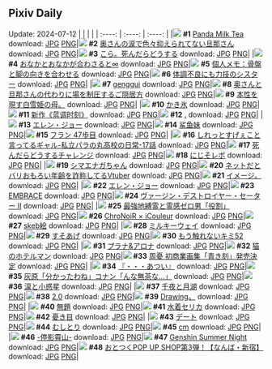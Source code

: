 ## Pixiv Daily
Update: 2024-07-12
|      |      |      |
| :----: | :----: | :----: |
|![](https://pixiv.microyu.workers.dev/c/240x480/img-master/img/2024/07/10/00/00/22/120391940_p0_master1200.jpg) **#1** [Panda Milk Tea](https://www.pixiv.net/artworks/120391940) download: [JPG](https://pixiv.microyu.workers.dev/img-original/img/2024/07/10/00/00/22/120391940_p0.jpg) [PNG](https://pixiv.microyu.workers.dev/img-original/img/2024/07/10/00/00/22/120391940_p0.png)|![](https://pixiv.microyu.workers.dev/c/240x480/img-master/img/2024/07/10/00/08/53/120392458_p0_master1200.jpg) **#2** [奥さんの涙で色々抑えられてない旦那さん](https://www.pixiv.net/artworks/120392458) download: [JPG](https://pixiv.microyu.workers.dev/img-original/img/2024/07/10/00/08/53/120392458_p0.jpg) [PNG](https://pixiv.microyu.workers.dev/img-original/img/2024/07/10/00/08/53/120392458_p0.png)|![](https://pixiv.microyu.workers.dev/c/240x480/img-master/img/2024/07/11/02/38/33/120413856_p0_master1200.jpg) **#3** [こら。死んだらどうする](https://www.pixiv.net/artworks/120413856) download: [JPG](https://pixiv.microyu.workers.dev/img-original/img/2024/07/11/02/38/33/120413856_p0.jpg) [PNG](https://pixiv.microyu.workers.dev/img-original/img/2024/07/11/02/38/33/120413856_p0.png)|
|![](https://pixiv.microyu.workers.dev/c/240x480/img-master/img/2024/07/10/01/16/39/120394168_p0_master1200.jpg) **#4** [おなかとおなかが合わさると∞](https://www.pixiv.net/artworks/120394168) download: [JPG](https://pixiv.microyu.workers.dev/img-original/img/2024/07/10/01/16/39/120394168_p0.jpg) [PNG](https://pixiv.microyu.workers.dev/img-original/img/2024/07/10/01/16/39/120394168_p0.png)|![](https://pixiv.microyu.workers.dev/c/240x480/img-master/img/2024/07/11/06/00/07/120424555_p0_master1200.jpg) **#5** [個人メモ：骨盤と脚の向きを合わせる](https://www.pixiv.net/artworks/120424555) download: [JPG](https://pixiv.microyu.workers.dev/img-original/img/2024/07/11/06/00/07/120424555_p0.jpg) [PNG](https://pixiv.microyu.workers.dev/img-original/img/2024/07/11/06/00/07/120424555_p0.png)|![](https://pixiv.microyu.workers.dev/c/240x480/img-master/img/2024/07/10/19/37/49/120410411_p0_master1200.jpg) **#6** [体調不良にも力技のシスター](https://www.pixiv.net/artworks/120410411) download: [JPG](https://pixiv.microyu.workers.dev/img-original/img/2024/07/10/19/37/49/120410411_p0.jpg) [PNG](https://pixiv.microyu.workers.dev/img-original/img/2024/07/10/19/37/49/120410411_p0.png)|
|![](https://pixiv.microyu.workers.dev/c/240x480/img-master/img/2024/07/10/12/51/25/120402888_p0_master1200.jpg) **#7** [genggui](https://www.pixiv.net/artworks/120402888) download: [JPG](https://pixiv.microyu.workers.dev/img-original/img/2024/07/10/12/51/25/120402888_p0.jpg) [PNG](https://pixiv.microyu.workers.dev/img-original/img/2024/07/10/12/51/25/120402888_p0.png)|![](https://pixiv.microyu.workers.dev/c/240x480/img-master/img/2024/07/11/09/42/01/120419074_p0_master1200.jpg) **#8** [奥さんと旦那さんの代わりに場を制圧するご隠居方](https://www.pixiv.net/artworks/120419074) download: [JPG](https://pixiv.microyu.workers.dev/img-original/img/2024/07/11/09/42/01/120419074_p0.jpg) [PNG](https://pixiv.microyu.workers.dev/img-original/img/2024/07/11/09/42/01/120419074_p0.png)|![](https://pixiv.microyu.workers.dev/c/240x480/img-master/img/2024/07/10/00/28/48/120393017_p0_master1200.jpg) **#9** [本性を現す白雪姫の母。](https://www.pixiv.net/artworks/120393017) download: [JPG](https://pixiv.microyu.workers.dev/img-original/img/2024/07/10/00/28/48/120393017_p0.jpg) [PNG](https://pixiv.microyu.workers.dev/img-original/img/2024/07/10/00/28/48/120393017_p0.png)|
|![](https://pixiv.microyu.workers.dev/c/240x480/img-master/img/2024/07/11/20/55/04/120439360_p0_master1200.jpg) **#10** [かき氷](https://www.pixiv.net/artworks/120439360) download: [JPG](https://pixiv.microyu.workers.dev/img-original/img/2024/07/11/20/55/04/120439360_p0.jpg) [PNG](https://pixiv.microyu.workers.dev/img-original/img/2024/07/11/20/55/04/120439360_p0.png)|![](https://pixiv.microyu.workers.dev/c/240x480/img-master/img/2024/07/10/00/01/10/120392078_p0_master1200.jpg) **#11** [新作《蓝调时刻》](https://www.pixiv.net/artworks/120392078) download: [JPG](https://pixiv.microyu.workers.dev/img-original/img/2024/07/10/00/01/10/120392078_p0.jpg) [PNG](https://pixiv.microyu.workers.dev/img-original/img/2024/07/10/00/01/10/120392078_p0.png)|![](https://pixiv.microyu.workers.dev/c/240x480/img-master/img/2024/07/10/11/52/21/120392629_p0_master1200.jpg) **#12** [.](https://www.pixiv.net/artworks/120392629) download: [JPG](https://pixiv.microyu.workers.dev/img-original/img/2024/07/10/11/52/21/120392629_p0.jpg) [PNG](https://pixiv.microyu.workers.dev/img-original/img/2024/07/10/11/52/21/120392629_p0.png)|
|![](https://pixiv.microyu.workers.dev/c/240x480/img-master/img/2024/07/10/00/00/17/120391920_p0_master1200.jpg) **#13** [エレン・ジョー](https://www.pixiv.net/artworks/120391920) download: [JPG](https://pixiv.microyu.workers.dev/img-original/img/2024/07/10/00/00/17/120391920_p0.jpg) [PNG](https://pixiv.microyu.workers.dev/img-original/img/2024/07/10/00/00/17/120391920_p0.png)|![](https://pixiv.microyu.workers.dev/c/240x480/img-master/img/2024/07/10/00/21/14/120392813_p0_master1200.jpg) **#14** [鲨鱼妹](https://www.pixiv.net/artworks/120392813) download: [JPG](https://pixiv.microyu.workers.dev/img-original/img/2024/07/10/00/21/14/120392813_p0.jpg) [PNG](https://pixiv.microyu.workers.dev/img-original/img/2024/07/10/00/21/14/120392813_p0.png)|![](https://pixiv.microyu.workers.dev/c/240x480/img-master/img/2024/07/10/19/51/32/120410752_p0_master1200.jpg) **#15** [フラン 47歩目](https://www.pixiv.net/artworks/120410752) download: [JPG](https://pixiv.microyu.workers.dev/img-original/img/2024/07/10/19/51/32/120410752_p0.jpg) [PNG](https://pixiv.microyu.workers.dev/img-original/img/2024/07/10/19/51/32/120410752_p0.png)|
|![](https://pixiv.microyu.workers.dev/c/240x480/img-master/img/2024/07/11/00/00/30/120418675_p0_master1200.jpg) **#16** [しれっとすげぇこと言ってるギャル-私立パラの丸高校の日常-17話](https://www.pixiv.net/artworks/120418675) download: [JPG](https://pixiv.microyu.workers.dev/img-original/img/2024/07/11/00/00/30/120418675_p0.jpg) [PNG](https://pixiv.microyu.workers.dev/img-original/img/2024/07/11/00/00/30/120418675_p0.png)|![](https://pixiv.microyu.workers.dev/c/240x480/img-master/img/2024/07/11/00/18/22/120419417_p0_master1200.jpg) **#17** [死んだらどうするチャレンジ](https://www.pixiv.net/artworks/120419417) download: [JPG](https://pixiv.microyu.workers.dev/img-original/img/2024/07/11/00/18/22/120419417_p0.jpg) [PNG](https://pixiv.microyu.workers.dev/img-original/img/2024/07/11/00/18/22/120419417_p0.png)|![](https://pixiv.microyu.workers.dev/c/240x480/img-master/img/2024/07/10/17/57/12/120407811_p0_master1200.jpg) **#18** [にじそレポ](https://www.pixiv.net/artworks/120407811) download: [JPG](https://pixiv.microyu.workers.dev/img-original/img/2024/07/10/17/57/12/120407811_p0.jpg) [PNG](https://pixiv.microyu.workers.dev/img-original/img/2024/07/10/17/57/12/120407811_p0.png)|
|![](https://pixiv.microyu.workers.dev/c/240x480/img-master/img/2024/07/10/00/00/29/120391976_p0_master1200.jpg) **#19** [シマエナガちゃん](https://www.pixiv.net/artworks/120391976) download: [JPG](https://pixiv.microyu.workers.dev/img-original/img/2024/07/10/00/00/29/120391976_p0.jpg) [PNG](https://pixiv.microyu.workers.dev/img-original/img/2024/07/10/00/00/29/120391976_p0.png)|![](https://pixiv.microyu.workers.dev/c/240x480/img-master/img/2024/07/10/20/00/47/120411070_p0_master1200.jpg) **#20** [ネットだとバリおもろい年齢を詐称してるVtuber](https://www.pixiv.net/artworks/120411070) download: [JPG](https://pixiv.microyu.workers.dev/img-original/img/2024/07/10/20/00/47/120411070_p0.jpg) [PNG](https://pixiv.microyu.workers.dev/img-original/img/2024/07/10/20/00/47/120411070_p0.png)|![](https://pixiv.microyu.workers.dev/c/240x480/img-master/img/2024/07/10/20/44/20/120412061_p0_master1200.jpg) **#21** [イメージ。](https://www.pixiv.net/artworks/120412061) download: [JPG](https://pixiv.microyu.workers.dev/img-original/img/2024/07/10/20/44/20/120412061_p0.jpg) [PNG](https://pixiv.microyu.workers.dev/img-original/img/2024/07/10/20/44/20/120412061_p0.png)|
|![](https://pixiv.microyu.workers.dev/c/240x480/img-master/img/2024/07/10/00/00/11/120391896_p0_master1200.jpg) **#22** [エレン・ジョー](https://www.pixiv.net/artworks/120391896) download: [JPG](https://pixiv.microyu.workers.dev/img-original/img/2024/07/10/00/00/11/120391896_p0.jpg) [PNG](https://pixiv.microyu.workers.dev/img-original/img/2024/07/10/00/00/11/120391896_p0.png)|![](https://pixiv.microyu.workers.dev/c/240x480/img-master/img/2024/07/10/00/00/27/120391961_p0_master1200.jpg) **#23** [EMBRACE](https://www.pixiv.net/artworks/120391961) download: [JPG](https://pixiv.microyu.workers.dev/img-original/img/2024/07/10/00/00/27/120391961_p0.jpg) [PNG](https://pixiv.microyu.workers.dev/img-original/img/2024/07/10/00/00/27/120391961_p0.png)|![](https://pixiv.microyu.workers.dev/c/240x480/img-master/img/2024/07/10/14/14/23/120404107_p0_master1200.jpg) **#24** [ヴァージン・デストロイヤー・セーター II](https://www.pixiv.net/artworks/120404107) download: [JPG](https://pixiv.microyu.workers.dev/img-original/img/2024/07/10/14/14/23/120404107_p0.jpg) [PNG](https://pixiv.microyu.workers.dev/img-original/img/2024/07/10/14/14/23/120404107_p0.png)|
|![](https://pixiv.microyu.workers.dev/c/240x480/img-master/img/2024/07/11/08/13/42/120426139_p0_master1200.jpg) **#25** [最強地縛霊と霊感ゼロ男「役割」](https://www.pixiv.net/artworks/120426139) download: [JPG](https://pixiv.microyu.workers.dev/img-original/img/2024/07/11/08/13/42/120426139_p0.jpg) [PNG](https://pixiv.microyu.workers.dev/img-original/img/2024/07/11/08/13/42/120426139_p0.png)|![](https://pixiv.microyu.workers.dev/c/240x480/img-master/img/2024/07/10/21/32/11/120413791_p0_master1200.jpg) **#26** [ChroNoiR × iCouleur](https://www.pixiv.net/artworks/120413791) download: [JPG](https://pixiv.microyu.workers.dev/img-original/img/2024/07/10/21/32/11/120413791_p0.jpg) [PNG](https://pixiv.microyu.workers.dev/img-original/img/2024/07/10/21/32/11/120413791_p0.png)|![](https://pixiv.microyu.workers.dev/c/240x480/img-master/img/2024/07/10/23/43/46/120418025_p0_master1200.jpg) **#27** [skeb絵](https://www.pixiv.net/artworks/120418025) download: [JPG](https://pixiv.microyu.workers.dev/img-original/img/2024/07/10/23/43/46/120418025_p0.jpg) [PNG](https://pixiv.microyu.workers.dev/img-original/img/2024/07/10/23/43/46/120418025_p0.png)|
|![](https://pixiv.microyu.workers.dev/c/240x480/img-master/img/2024/07/10/20/13/34/120411455_p0_master1200.jpg) **#28** [ミルキーウェイ](https://www.pixiv.net/artworks/120411455) download: [JPG](https://pixiv.microyu.workers.dev/img-original/img/2024/07/10/20/13/34/120411455_p0.jpg) [PNG](https://pixiv.microyu.workers.dev/img-original/img/2024/07/10/20/13/34/120411455_p0.png)|![](https://pixiv.microyu.workers.dev/c/240x480/img-master/img/2024/07/11/07/30/03/120425647_p0_master1200.jpg) **#29** [すそあげ](https://www.pixiv.net/artworks/120425647) download: [JPG](https://pixiv.microyu.workers.dev/img-original/img/2024/07/11/07/30/03/120425647_p0.jpg) [PNG](https://pixiv.microyu.workers.dev/img-original/img/2024/07/11/07/30/03/120425647_p0.png)|![](https://pixiv.microyu.workers.dev/c/240x480/img-master/img/2024/07/11/16/28/59/120433095_p0_master1200.jpg) **#30** [もう触れないキミ52](https://www.pixiv.net/artworks/120433095) download: [JPG](https://pixiv.microyu.workers.dev/img-original/img/2024/07/11/16/28/59/120433095_p0.jpg) [PNG](https://pixiv.microyu.workers.dev/img-original/img/2024/07/11/16/28/59/120433095_p0.png)|
|![](https://pixiv.microyu.workers.dev/c/240x480/img-master/img/2024/07/11/00/29/00/120419737_p0_master1200.jpg) **#31** [プラナ&アロナ](https://www.pixiv.net/artworks/120419737) download: [JPG](https://pixiv.microyu.workers.dev/img-original/img/2024/07/11/00/29/00/120419737_p0.jpg) [PNG](https://pixiv.microyu.workers.dev/img-original/img/2024/07/11/00/29/00/120419737_p0.png)|![](https://pixiv.microyu.workers.dev/c/240x480/img-master/img/2024/07/10/08/23/58/120399343_p0_master1200.jpg) **#32** [猫のホテルマン](https://www.pixiv.net/artworks/120399343) download: [JPG](https://pixiv.microyu.workers.dev/img-original/img/2024/07/10/08/23/58/120399343_p0.jpg) [PNG](https://pixiv.microyu.workers.dev/img-original/img/2024/07/10/08/23/58/120399343_p0.png)|![](https://pixiv.microyu.workers.dev/c/240x480/img-master/img/2024/07/10/00/00/19/120391930_p0_master1200.jpg) **#33** [周憂 初商業画集「青き刻」発売決定](https://www.pixiv.net/artworks/120391930) download: [JPG](https://pixiv.microyu.workers.dev/img-original/img/2024/07/10/00/00/19/120391930_p0.jpg) [PNG](https://pixiv.microyu.workers.dev/img-original/img/2024/07/10/00/00/19/120391930_p0.png)|
|![](https://pixiv.microyu.workers.dev/c/240x480/img-master/img/2024/07/10/00/00/06/120391882_p0_master1200.jpg) **#34** [『・・・あつい』](https://www.pixiv.net/artworks/120391882) download: [JPG](https://pixiv.microyu.workers.dev/img-original/img/2024/07/10/00/00/06/120391882_p0.jpg) [PNG](https://pixiv.microyu.workers.dev/img-original/img/2024/07/10/00/00/06/120391882_p0.png)|![](https://pixiv.microyu.workers.dev/c/240x480/img-master/img/2024/07/10/17/29/55/120407300_p0_master1200.jpg) **#35** [灰原「分かったわね」コナン「んな無茶な…」](https://www.pixiv.net/artworks/120407300) download: [JPG](https://pixiv.microyu.workers.dev/img-original/img/2024/07/10/17/29/55/120407300_p0.jpg) [PNG](https://pixiv.microyu.workers.dev/img-original/img/2024/07/10/17/29/55/120407300_p0.png)|![](https://pixiv.microyu.workers.dev/c/240x480/img-master/img/2024/07/10/00/40/44/120393350_p0_master1200.jpg) **#36** [涙と小惑星](https://www.pixiv.net/artworks/120393350) download: [JPG](https://pixiv.microyu.workers.dev/img-original/img/2024/07/10/00/40/44/120393350_p0.jpg) [PNG](https://pixiv.microyu.workers.dev/img-original/img/2024/07/10/00/40/44/120393350_p0.png)|
|![](https://pixiv.microyu.workers.dev/c/240x480/img-master/img/2024/07/11/12/07/40/120429199_p0_master1200.jpg) **#37** [千夜と月湖](https://www.pixiv.net/artworks/120429199) download: [JPG](https://pixiv.microyu.workers.dev/img-original/img/2024/07/11/12/07/40/120429199_p0.jpg) [PNG](https://pixiv.microyu.workers.dev/img-original/img/2024/07/11/12/07/40/120429199_p0.png)|![](https://pixiv.microyu.workers.dev/c/240x480/img-master/img/2024/07/10/15/43/19/120405331_p0_master1200.jpg) **#38** [2.0](https://www.pixiv.net/artworks/120405331) download: [JPG](https://pixiv.microyu.workers.dev/img-original/img/2024/07/10/15/43/19/120405331_p0.jpg) [PNG](https://pixiv.microyu.workers.dev/img-original/img/2024/07/10/15/43/19/120405331_p0.png)|![](https://pixiv.microyu.workers.dev/c/240x480/img-master/img/2024/07/11/18/42/37/120435896_p0_master1200.jpg) **#39** [Drawing。](https://www.pixiv.net/artworks/120435896) download: [JPG](https://pixiv.microyu.workers.dev/img-original/img/2024/07/11/18/42/37/120435896_p0.jpg) [PNG](https://pixiv.microyu.workers.dev/img-original/img/2024/07/11/18/42/37/120435896_p0.png)|
|![](https://pixiv.microyu.workers.dev/c/240x480/img-master/img/2024/07/10/17/12/39/120406940_p0_master1200.jpg) **#40** [無題](https://www.pixiv.net/artworks/120406940) download: [JPG](https://pixiv.microyu.workers.dev/img-original/img/2024/07/10/17/12/39/120406940_p0.jpg) [PNG](https://pixiv.microyu.workers.dev/img-original/img/2024/07/10/17/12/39/120406940_p0.png)|![](https://pixiv.microyu.workers.dev/c/240x480/img-master/img/2024/07/10/11/00/01/120401157_p0_master1200.jpg) **#41** [水着セリカ](https://www.pixiv.net/artworks/120401157) download: [JPG](https://pixiv.microyu.workers.dev/img-original/img/2024/07/10/11/00/01/120401157_p0.jpg) [PNG](https://pixiv.microyu.workers.dev/img-original/img/2024/07/10/11/00/01/120401157_p0.png)|![](https://pixiv.microyu.workers.dev/c/240x480/img-master/img/2024/07/10/08/22/29/120399330_p0_master1200.jpg) **#42** [憂き目](https://www.pixiv.net/artworks/120399330) download: [JPG](https://pixiv.microyu.workers.dev/img-original/img/2024/07/10/08/22/29/120399330_p0.jpg) [PNG](https://pixiv.microyu.workers.dev/img-original/img/2024/07/10/08/22/29/120399330_p0.png)|
|![](https://pixiv.microyu.workers.dev/c/240x480/img-master/img/2024/07/10/18/43/12/120409069_p0_master1200.jpg) **#43** [デート](https://www.pixiv.net/artworks/120409069) download: [JPG](https://pixiv.microyu.workers.dev/img-original/img/2024/07/10/18/43/12/120409069_p0.jpg) [PNG](https://pixiv.microyu.workers.dev/img-original/img/2024/07/10/18/43/12/120409069_p0.png)|![](https://pixiv.microyu.workers.dev/c/240x480/img-master/img/2024/07/10/12/02/08/120402103_p0_master1200.jpg) **#44** [むしとり](https://www.pixiv.net/artworks/120402103) download: [JPG](https://pixiv.microyu.workers.dev/img-original/img/2024/07/10/12/02/08/120402103_p0.jpg) [PNG](https://pixiv.microyu.workers.dev/img-original/img/2024/07/10/12/02/08/120402103_p0.png)|![](https://pixiv.microyu.workers.dev/c/240x480/img-master/img/2024/07/10/20/57/03/120412605_p0_master1200.jpg) **#45** [cm](https://www.pixiv.net/artworks/120412605) download: [JPG](https://pixiv.microyu.workers.dev/img-original/img/2024/07/10/20/57/03/120412605_p0.jpg) [PNG](https://pixiv.microyu.workers.dev/img-original/img/2024/07/10/20/57/03/120412605_p0.png)|
|![](https://pixiv.microyu.workers.dev/c/240x480/img-master/img/2024/07/11/00/01/02/120418757_p0_master1200.jpg) **#46** [-停影霄山-](https://www.pixiv.net/artworks/120418757) download: [JPG](https://pixiv.microyu.workers.dev/img-original/img/2024/07/11/00/01/02/120418757_p0.jpg) [PNG](https://pixiv.microyu.workers.dev/img-original/img/2024/07/11/00/01/02/120418757_p0.png)|![](https://pixiv.microyu.workers.dev/c/240x480/img-master/img/2024/07/11/22/42/03/120442832_p0_master1200.jpg) **#47** [Genshin Summer Night](https://www.pixiv.net/artworks/120442832) download: [JPG](https://pixiv.microyu.workers.dev/img-original/img/2024/07/11/22/42/03/120442832_p0.jpg) [PNG](https://pixiv.microyu.workers.dev/img-original/img/2024/07/11/22/42/03/120442832_p0.png)|![](https://pixiv.microyu.workers.dev/c/240x480/img-master/img/2024/07/11/17/30/04/120434252_p0_master1200.jpg) **#48** [おとつくPOP UP SHOP第3弾！【なんば・新宿】](https://www.pixiv.net/artworks/120434252) download: [JPG](https://pixiv.microyu.workers.dev/img-original/img/2024/07/11/17/30/04/120434252_p0.jpg) [PNG](https://pixiv.microyu.workers.dev/img-original/img/2024/07/11/17/30/04/120434252_p0.png)|
